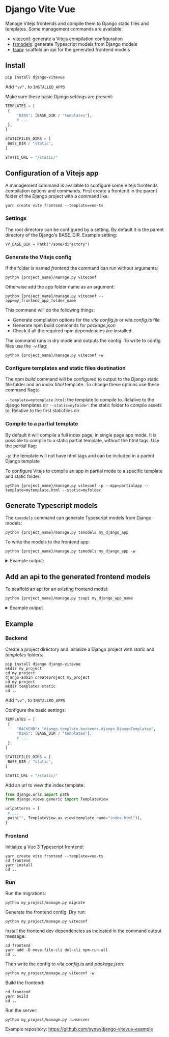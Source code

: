 # Django Vite Vue

Manage Vitejs frontends and compile them to Django static files and templates. Some management
commands are available:

- [viteconf](#configuration-of-a-vitejs-app): generate a Vitejs compilation configuration
- [tsmodels](#generate-typescript-models): generate Typescript models from Django models
- [tsapi](#add-an-api-to-the-generated-frontend-models): scaffold an api for the generated frontend models

## Install

   ```
   pip install django-vitevue
   ```

Add `"vv",` to `INSTALLED_APPS`

Make sure these basic Django settings are present:

   ```python
TEMPLATES = [
    {
        "DIRS": [BASE_DIR / "templates"],
        # ...
    },
]

STATICFILES_DIRS = [
    BASE_DIR / "static",
]

STATIC_URL = "/static/"
   ```

## Configuration of a Vitejs app

A management command is available to configure some Vitejs frontends compilation options
and commands. First create a frontend in the parent folder of the Django project with a command
like:

  ```
  yarn create vite frontend --template=vue-ts
  ```

### Settings

The root directory can be configured by a setting. By default it is
the parent directory of the Django's BASE_DIR. Example setting:

  ```
  VV_BASE_DIR = Path("/some/directory")
  ```

### Generate the Vitejs config

If the folder is named *frontend* the command can run without arguments:

  ```
  python {project_name}/manage.py viteconf
  ```

Otherwise add the app folder name as an argument:

  ```
  python {project_name}/manage.py viteconf --app=my_frontend_app_folder_name
  ```

This command will do the following things:

- Generate compilation options for the *vite.config.js* or *vite.config.ts* file
- Generate npm build commands for *package.json*
- Check if all the required npm dependencies are installed

The command runs in dry mode and outputs the config. To write to config files
use the `-w` flag:

  ```
  python {project_name}/manage.py viteconf -w
  ```

### Configure templates and static files destination

The npm *build* command will be configured to output to the Django static file
folder and an *index.html* template. To change these options use these command flags:

`--template=mytemplate.html`: the template to compile to. Relative to the django templates dir
`--static=myfolder`: the static folder to compile assets to. Relative to the first staticfiles dir

### Compile to a partial template

By default it will compile a full index page, in single page app mode. It is possible to
compile to a static partial template, without the html tags. Use the partial flag:

`-p`: the template will not have html tags and can be included in a parent Django template

To configure Vitejs to compile an app in partial mode to a specific template and static folder:

  ```
  python {project_name}/manage.py viteconf -p --app=partialapp --template=mytemplate.html --static=myfolder
  ```

## Generate Typescript models

The `tsmodels` command can generate Typescript models from Django models:

   ```
  python {project_name}/manage.py tsmodels my_django_app
   ```

To write the models to the frontend app:

   ```
  python {project_name}/manage.py tsmodels my_django_app -w
   ```

<details>
<summary>Example output:</summary>

These Django models:
<p>

```python
class Market(models.Model):
    name = models.CharField(max_length=255)

class Instrument(models.Model):
    name = models.CharField(max_length=255)

class Trade(models.Model):
    date = models.DateTimeField()
    price = models.FloatField()
    quantity = models.FloatField()
    market = models.ForeignKey(Market, on_delete=models.CASCADE)
    instrument = models.ForeignKey(Instrument, on_delete=models.CASCADE)
    side = models.CharField(max_length=4, choices=SIDE)
```
</p>
Output these Typescript models:
<p>

```typescript
// Model Market

import MarketContract from "./contract";

export default class Market {
	id: number;
	name: string;

	constructor ({id, name}: MarketContract) {
		this.id=id;
		this.name=name
	}

	static fromJson(data: Record<string, any>): Market {
		return new Market(data as MarketContract)
	}
}

// -------------- Interface -------------- 

export default interface MarketContract {
	id: number,
	name: string,
}

// Model Instrument

import InstrumentContract from "./contract";

export default class Instrument {
	id: number;
	name: string;

	constructor ({id, name}: InstrumentContract) {
		this.id=id;
		this.name=name
	}

	static fromJson(data: Record<string, any>): Instrument {
		return new Instrument(data as InstrumentContract)
	}
}

// -------------- Interface -------------- 

export default interface InstrumentContract {
	id: number,
	name: string,
}

// Model Trade

import MarketContract from "../market/contract";
import InstrumentContract from "../instrument/contract";
import TradeContract from "./contract";

export default class Trade {
	id: number;
	date: string;
	price: number;
	quantity: number;
	market: MarketContract;
	instrument: InstrumentContract;
	side: string;

	constructor ({id, date, price, quantity, market, instrument, side}: TradeContract) {
		this.id=id;
		this.date=date;
		this.price=price;
		this.quantity=quantity;
		this.market=market;
		this.instrument=instrument;
		this.side=side
	}

	static fromJson(data: Record<string, any>): Trade {
		return new Trade(data as TradeContract)
	}
}

// -------------- Interface -------------- 

import MarketContract from "../market/contract";
import InstrumentContract from "../instrument/contract";

export default interface TradeContract {
	id: number,
	date: string,
	price: number,
	quantity: number,
	market: MarketContract,
	instrument: InstrumentContract,
	side: string,
}

```
</p>
</details>  

## Add an api to the generated frontend models

To scaffold an api for an existing frontend model:

  ```
  python {project_name}/manage.py tsapi my_django_app_name
  ```

<details>
<summary>Example output</summary>

<p>Methods will be added to models. Ex:</p>

```typescript
export default class Market {
	// ...

	static async load(id: number | string): Promise<Market> {
		const res = await api.get<Record<string, any>>(`/api/market/${id}/`);
		return Market.fromJson(res)
	}
}
```

<p>The command will create an api directory containing an helper class: https://github.com/synw/django-vitevue/blob/master/vv/files/api/model.ts</p>

</details>

## Example

### Backend

Create a project directory and initialize a Django project with *static* and *templates* folders:

  ```
  pip install django django-vitevue
  mkdir my_project
  cd my_project
  django-admin createproject my_project
  cd my_project
  mkdir templates static
  cd ..
  ```

Add `"vv",` to `INSTALLED_APPS`

Configure the basic settings:

   ```python
TEMPLATES = [
    {
        "BACKEND": "django.template.backends.django.DjangoTemplates",
        "DIRS": [BASE_DIR / "templates"],
        # ...
    },
]

STATICFILES_DIRS = [
    BASE_DIR / "static",
]

STATIC_URL = "/static/"
   ```

Add an url to view the index template:

   ```python
from django.urls import path
from django.views.generic import TemplateView

urlpatterns = [
    # ...
    path("", TemplateView.as_view(template_name="index.html")),
]
   ```

### Frontend

Initialize a Vue 3 Typescript frontend:

  ```
  yarn create vite frontend --template=vue-ts
  cd frontend
  yarn install
  cd ..
  ```

### Run

Run the migrations:

   ```
   python my_project/manage.py migrate
   ```

Generate the frontend config. Dry run:

   ```
   python my_project/manage.py viteconf
   ```

Install the frontend dev dependencies as indicated in the command output message:

   ```
  cd frontend 
  yarn add -D move-file-cli del-cli npm-run-all
  cd ..
   ```

Then write the config to *vite.config.ts* and *package.json*:

   ```
   python my_project/manage.py viteconf -w
   ```

Build the frontend:

   ```
  cd frontend 
  yarn build
  cd ..
   ```

Run the server:

   ```
   python my_project/manage.py runserver
   ```

Example repository: https://github.com/synw/django-vitevue-example
